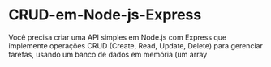 # CRUD-em-Node-js-Express
Você precisa criar uma API simples em Node.js com Express que implemente operações CRUD (Create, Read, Update, Delete) para gerenciar tarefas, usando um banco de dados em memória (um array
